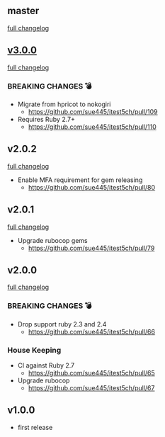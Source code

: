## master
[full changelog](http://github.com/sue445/itest5ch/compare/v3.0.0...master)

## [v3.0.0](https://github.com/sue445/itest5ch/releases/tag/v3.0.0)
[full changelog](http://github.com/sue445/itest5ch/compare/v2.0.2...v3.0.0)

### BREAKING CHANGES :bomb:
* Migrate from hpricot to nokogiri
  * https://github.com/sue445/itest5ch/pull/109
* Requires Ruby 2.7+
  * https://github.com/sue445/itest5ch/pull/110

## v2.0.2
[full changelog](http://github.com/sue445/itest5ch/compare/v2.0.1...v2.0.2)

* Enable MFA requirement for gem releasing
  * https://github.com/sue445/itest5ch/pull/80

## v2.0.1
[full changelog](http://github.com/sue445/itest5ch/compare/v2.0.0...v2.0.1)

* Upgrade rubocop gems
  * https://github.com/sue445/itest5ch/pull/79

## v2.0.0
[full changelog](http://github.com/sue445/itest5ch/compare/v1.0.0...v2.0.0)

### BREAKING CHANGES :bomb:
* Drop support ruby 2.3 and 2.4
  * https://github.com/sue445/itest5ch/pull/66

### House Keeping
* CI against Ruby 2.7
  * https://github.com/sue445/itest5ch/pull/65
* Upgrade rubocop
  * https://github.com/sue445/itest5ch/pull/67

## v1.0.0
* first release
